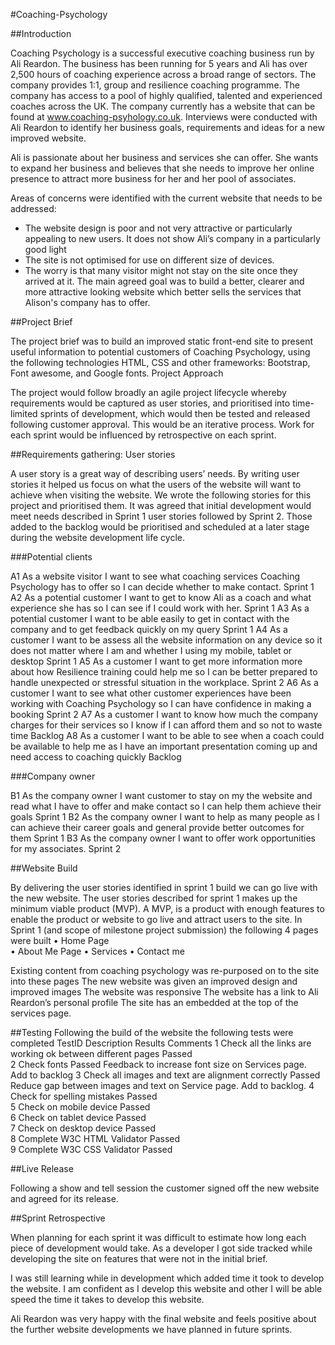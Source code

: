 #Coaching-Psychology

##Introduction

Coaching Psychology is a successful executive coaching business run by Ali Reardon.  The business has been running for 5 years and Ali has over 2,500 hours of coaching experience across a broad range of sectors.   The company provides 1:1, group and resilience coaching programme. The company has access to a pool of highly qualified, talented and experienced coaches across the UK.  The company currently has a website that can be found at www.coaching-psyhology.co.uk. 
Interviews were conducted with Ali Reardon to identify her business goals, requirements and ideas for a new improved website. 

Ali is passionate about her business and services she can offer.   She wants to expand her business and believes that she needs to improve her online presence to attract more business for her and her pool of associates.

Areas of concerns were identified with the current website that needs to be addressed:
-	The website design is poor and not very attractive or particularly appealing to new users.  It does not show Ali’s company in a particularly good light
-	The site is not optimised for use on different size of devices.
-	The worry is that many visitor might not stay on the site once they arrived at it.
The main agreed goal was to build a better, clearer and more attractive looking website which better sells the services that Alison's company has to offer.

##Project Brief

The project brief was to build an improved static front-end site to present useful information to potential customers of Coaching Psychology, using the following technologies HTML, CSS and other frameworks: Bootstrap, Font awesome, and Google fonts.
Project Approach

The project would follow broadly an agile project lifecycle whereby requirements would be captured as user stories, and prioritised into time-limited sprints of development, which would then be tested and released following customer approval.  This would be an iterative process.   Work for each sprint would be influenced by retrospective on each sprint.

##Requirements gathering: User stories

A user story is a great way of describing users’ needs.  By writing user stories it helped us focus on what the users of the website will want to achieve when visiting the website.   We wrote the following stories for this project and prioritised them.  It was agreed that initial development would meet needs described in Sprint 1 user stories followed by Sprint 2.  Those added to the backlog would be prioritised and scheduled at a later stage during the website development life cycle.

###Potential clients

A1	As a website visitor I want to see what coaching services Coaching Psychology has to offer so I can decide whether to make contact. 	Sprint 1
A2	As a potential customer I want to get to know Ali as a coach and what experience she has so I can see if I could work with her.	Sprint 1
A3	As a potential customer I want to be able easily to get in contact with the company and to get feedback quickly on my query	Sprint 1
A4	As a customer I want to be assess all the website information on any device so it does not matter where I am and whether I using my mobile, tablet or desktop	Sprint 1
A5	As a customer I want to get more information more about how Resilience training could help me so I can be better prepared to handle unexpected or stressful situation in the workplace.	Sprint 2
A6	As a customer I want to see what other customer experiences have been working with Coaching Psychology so I can have confidence in making a booking	Sprint 2
A7	As a customer I want to know how much the company charges for their services so I know if I can afford them and so not to waste time	Backlog
A8	As a customer I want to be able to see when a coach could be available to help me as I have an important presentation coming up and need access to coaching quickly	Backlog

###Company owner

B1	As the company owner I want customer to stay on my the website and read what I have to offer and make contact so I can help them achieve their goals	Sprint 1
B2	As the company owner I want to help as many people as I can achieve their career goals and general provide better outcomes for them	Sprint 1
B3	As the company owner I want to offer work opportunities for my associates.	Sprint 2

##Website Build

By delivering the user stories identified in sprint 1 build we can go live with the new website.  The user stories described for sprint 1 makes up the minimum viable product (MVP).  A MVP, is a product with enough features to enable the product or website to go live and attract users to the site.
In Sprint 1 (and scope of milestone project submission) the following 4 pages were built
•	Home Page     
•	About Me Page
•	Services 
•	Contact me

Existing content from coaching psychology was re-purposed on to the site into these pages
The new website was given an improved design and improved images
The website was responsive 
The website has a link to Ali Reardon’s personal profile
The site has an embedded at the top of the services page.

##Testing
Following the build of the website the following tests were completed
TestID	Description	Results	Comments
1	Check all the links are working ok between different pages	Passed	
2	Check fonts	Passed	Feedback to increase font size on Services page.  Add to backlog
3	Check all images and text are alignment correctly	Passed	Reduce gap between images and text on Service page. Add to backlog.
4	Check for spelling mistakes	Passed	
5	Check on mobile device	Passed	
6	Check on tablet device	Passed	
7	Check on desktop device	Passed	
8	Complete W3C HTML Validator Passed	
9	Complete W3C CSS Validator	Passed	

##Live Release

Following a show and tell session the customer signed off the new website and agreed for its release.

##Sprint Retrospective

When planning for each sprint it was difficult to estimate how long each piece of development would take.
As a developer I got side tracked while developing the site on features that were not in the initial brief.  

I was still learning while in development which added time it took to develop the website.  I am confident as I develop this website and other I will be able speed the time it takes to develop this website.

Ali Reardon was very happy with the final website and feels positive about the further website developments we have planned in future sprints.



